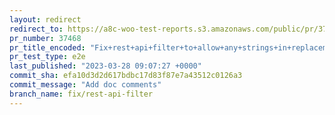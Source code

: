 ```yaml
---
layout: redirect
redirect_to: https://a8c-woo-test-reports.s3.amazonaws.com/public/pr/37468/e2e/index.html
pr_number: 37468
pr_title_encoded: "Fix+rest+api+filter+to+allow+any+strings+in+replacement"
pr_test_type: e2e
last_published: "2023-03-28 09:07:27 +0000"
commit_sha: efa10d3d2d617bdbc17d83f87e7a43512c0126a3
commit_message: "Add doc comments"
branch_name: fix/rest-api-filter
---
```

